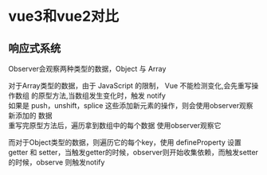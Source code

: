# vue3和vue2对比

## 响应式系统
Observer会观察两种类型的数据，Object 与 Array 

对于Array类型的数据，由于 JavaScript 的限制， Vue 不能检测变化,会先重写操作数组
的原型方法,当数组发生变化时，触发 notify <br>
如果是 push，unshift，splice 这些添加新元素的操作，则会使用observer观察新添加的
数据 <br>
重写完原型方法后，遍历拿到数组中的每个数据 使用observer观察它 <br>

而对于Object类型的数据，则遍历它的每个key，使用 defineProperty 设置 getter 和 
setter，当触发getter的时候，observer则开始收集依赖，而触发setter的时候，observe
则触发notify<br>